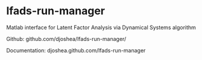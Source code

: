 # lfads-run-manager
Matlab interface for Latent Factor Analysis via Dynamical Systems algorithm

Github: github.com/djoshea/lfads-run-manager/

Documentation: djoshea.github.com/lfads-run-manager
